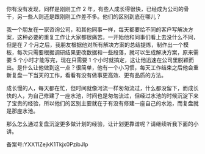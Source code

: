 你有没有发现，同样是刚刚工作 2 年，有些人成长得很快，已经成为公司的骨干，另一些人则还是跟刚刚工作差不多。他们的区别到底在哪儿？

我一个朋友在一家咨询公司，和其他同事一样，每天都要给不同的客户写解决方案，这种必要的重复工作让大家都很痛苦。一开始他和同事们看上去没什么不同，但是在 7 个月之后，我朋友根据他对所有解决方案的总结提炼，制作出一个模板，每次只需要根据调研结果更改数据和一些段落，就可以生成解决方案，原来需要 5 个小时才能写完，现在只需要 1 个小时就搞定，这让他迅速在公司里脱颖而出。是什么让他做到这一点？很简单，他有一个小习惯，每天工作结束之后他会重新复盘一下当天的工作，看看有没有做事更高效、更有品质的方法。

成长慢的人，每天都在忙，但时间就像河流一样匆匆流过，什么都没留下，而成长快的人，为自己修建了一座水池，时间也是匆匆流过，但经过水池的时候沉淀下来了宝贵的经验，所以他们的区别主要就在于有没有修建一座自己的水池，而复盘就是那座水池。

那么怎么通过复盘沉淀更多做计划的经验，让计划更靠谱呢？请继续听我下面的小讲。

备案号:YXX11ZejkK1Tkjx0PzibJlp